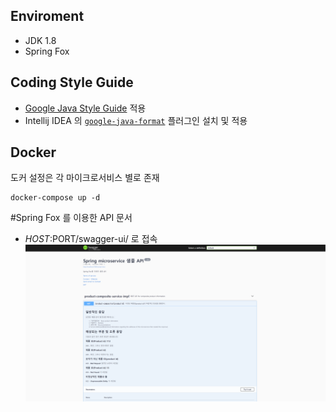 ## Enviroment
* JDK 1.8
* Spring Fox
## Coding Style Guide
* [Google Java Style Guide](https://google.github.io/styleguide/javaguide.html) 적용
* Intellij IDEA 의 [`google-java-format`](https://plugins.jetbrains.com/plugin/8527-google-java-format) 플러그인 설치 및 적용

## Docker
도커 설정은 각 마이크로서비스 별로 존재
```shell
docker-compose up -d
```

#Spring Fox 를 이용한 API 문서
* $HOST:$PORT/swagger-ui/ 로 접속
![Alt API](./SpringMicroservicesAPI.PNG)